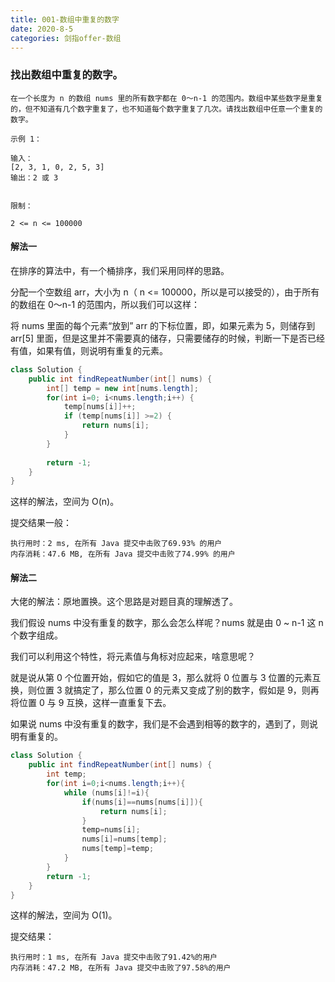 ```yaml
---
title: 001-数组中重复的数字
date: 2020-8-5
categories: 剑指offer-数组
---
```


### 找出数组中重复的数字。

```
在一个长度为 n 的数组 nums 里的所有数字都在 0～n-1 的范围内。数组中某些数字是重复的，但不知道有几个数字重复了，也不知道每个数字重复了几次。请找出数组中任意一个重复的数字。

示例 1：

输入：
[2, 3, 1, 0, 2, 5, 3]
输出：2 或 3 


限制：

2 <= n <= 100000
```



#### 解法一

在排序的算法中，有一个桶排序，我们采用同样的思路。

分配一个空数组 arr，大小为 n（ n <= 100000，所以是可以接受的），由于所有的数组在 0～n-1 的范围内，所以我们可以这样：

将 nums 里面的每个元素“放到” arr 的下标位置，即，如果元素为 5，则储存到 arr[5] 里面，但是这里并不需要真的储存，只需要储存的时候，判断一下是否已经有值，如果有值，则说明有重复的元素。

```java
class Solution {
    public int findRepeatNumber(int[] nums) {
        int[] temp = new int[nums.length];
        for(int i=0; i<nums.length;i++) {
            temp[nums[i]]++;
            if (temp[nums[i]] >=2) {
                return nums[i];
            }
        }
        
        return -1;
    }
}
```

这样的解法，空间为 O(n)。

提交结果一般：

```
执行用时：2 ms, 在所有 Java 提交中击败了69.93% 的用户
内存消耗：47.6 MB, 在所有 Java 提交中击败了74.99% 的用户
```



#### 解法二

大佬的解法：原地置换。这个思路是对题目真的理解透了。

我们假设 nums 中没有重复的数字，那么会怎么样呢？nums 就是由 0 ~ n-1 这 n 个数字组成。

我们可以利用这个特性，将元素值与角标对应起来，啥意思呢？

就是说从第 0 个位置开始，假如它的值是 3，那么就将 0 位置与 3 位置的元素互换，则位置 3 就搞定了，那么位置 0 的元素又变成了别的数字，假如是 9，则再将位置 0 与 9 互换，这样一直重复下去。

如果说 nums 中没有重复的数字，我们是不会遇到相等的数字的，遇到了，则说明有重复的。

```java
class Solution {
    public int findRepeatNumber(int[] nums) {
        int temp;
        for(int i=0;i<nums.length;i++){
            while (nums[i]!=i){
                if(nums[i]==nums[nums[i]]){
                    return nums[i];
                }
                temp=nums[i];
                nums[i]=nums[temp];
                nums[temp]=temp;
            }
        }
        return -1;
    }
}
```

这样的解法，空间为 O(1)。

提交结果：

```
执行用时：1 ms, 在所有 Java 提交中击败了91.42%的用户
内存消耗：47.2 MB, 在所有 Java 提交中击败了97.58%的用户
```

